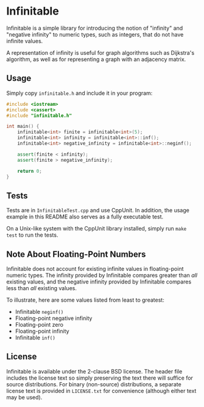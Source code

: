 # Infinitable

Infinitable is a simple library for introducing the notion of "infinity" and "negative infinity" to numeric types, such as integers, that do not have infinite values.

A representation of infinity is useful for graph algorithms such as Dijkstra's algorithm, as well as for representing a graph with an adjacency matrix.

## Usage

Simply copy `infinitable.h` and include it in your program:

```c++
#include <iostream>
#include <cassert>
#include "infinitable.h"

int main() {
	infinitable<int> finite = infinitable<int>(5);
	infinitable<int> infinity = infinitable<int>::inf();
	infinitable<int> negative_infinity = infinitable<int>::neginf();

	assert(finite < infinity);
	assert(finite > negative_infinity);

	return 0;
}
```

## Tests

Tests are in `InfinitableTest.cpp` and use CppUnit. In addition, the usage example in this README also serves as a fully executable test.

On a Unix-like system with the CppUnit library installed, simply run `make test` to run the tests.

## Note About Floating-Point Numbers

Infinitable does not account for existing infinite values in floating-point numeric types. The infinity provided by Infinitable compares greater than *all* existing values, and the negative infinity provided by Infinitable compares less than *all* existing values.

To illustrate, here are some values listed from least to greatest:

* Infinitable `neginf()`
* Floating-point negative infinity
* Floating-point zero
* Floating-point infinity
* Infinitable `inf()`

## License

Infinitable is available under the 2-clause BSD license. The header file includes the license text so simply preserving the text there will suffice for source distributions. For binary (non-source) distributions, a separate license text is provided in `LICENSE.txt` for convenience (although either text may be used).
